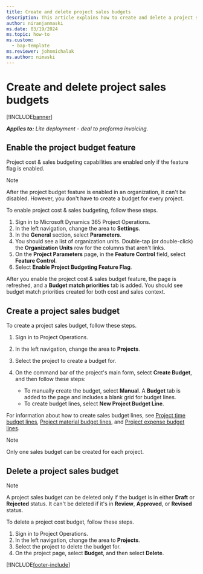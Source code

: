 ```yaml
---
title: Create and delete project sales budgets
description: This article explains how to create and delete a project sales budget.
author: niranjanmaski
ms.date: 03/19/2024
ms.topic: how-to
ms.custom: 
  - bap-template
ms.reviewer: johnmichalak
ms.author: nimaski
---
```


# Create and delete project sales budgets

[!INCLUDE[banner](../../includes/banner.md)]

**_Applies to:_** _Lite deployment - deal to proforma invoicing._

## Enable the project budget feature

Project cost & sales budgeting capabilities are enabled only if the feature flag is enabled.

> [!NOTE]
> After the project budget feature is enabled in an organization, it can't be disabled. However, you don't have to create a budget for every project.

To enable project cost & sales budgeting, follow these steps.

1. Sign in to Microsoft Dynamics 365 Project Operations.
1. In the left navigation, change the area to **Settings**.
1. In the **General** section, select **Parameters**.
1. You should see a list of organization units. Double-tap (or double-click) the **Organization Units** row for the columns that aren't links.
1. On the **Project Parameters** page, in the **Feature Control** field, select **Feature Control**.
1. Select **Enable Project Budgeting Feature Flag**.

After you enable the project cost & sales budget feature, the page is refreshed, and a **Budget match priorities** tab is added. 
You should see budget match priorities created for both cost and sales context.

## Create a project sales budget

To create a project sales budget, follow these steps.

1. Sign in to Project Operations.
1. In the left navigation, change the area to **Projects**.
1. Select the project to create a budget for.
1. On the command bar of the project's main form, select **Create Budget**, and then follow these steps:

    - To manually create the budget, select **Manual**. A **Budget** tab is added to the page and includes a blank grid for budget lines. 
    - To create budget lines, select **New Project Budget Line**.
    

For information about how to create sales budget lines, see [Project time budget lines](project-cost-time-budget-line.md), [Project material budget lines](project-cost-material-budget-line.md), and [Project expense budget lines](project-cost-expense-budget-line.md).

> [!NOTE]
> Only one sales budget can be created for each project.

## Delete a project sales budget

> [!NOTE]
> A project sales budget can be deleted only if the budget is in either **Draft** or **Rejected** status. It can't be deleted if it's in **Review**, **Approved**, or **Revised** status.

To delete a project cost budget, follow these steps.

1. Sign in to Project Operations.
1. In the left navigation, change the area to **Projects**.
1. Select the project to delete the budget for.
1. On the project page, select **Budget**, and then select **Delete**.

[!INCLUDE[footer-include](../../includes/footer-banner.md)]
